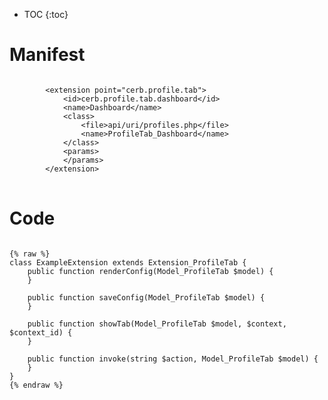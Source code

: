 * TOC
{:toc}

# Manifest

<pre>
<code class="language-xml">
		&lt;extension point=&quot;cerb.profile.tab&quot;&gt;
			&lt;id&gt;cerb.profile.tab.dashboard&lt;/id&gt;
			&lt;name&gt;Dashboard&lt;/name&gt;
			&lt;class&gt;
				&lt;file&gt;api/uri/profiles.php&lt;/file&gt;
				&lt;name&gt;ProfileTab_Dashboard&lt;/name&gt;
			&lt;/class&gt;
			&lt;params&gt;
			&lt;/params&gt;
		&lt;/extension&gt;
</code>
</pre>

# Code

<pre>
<code class="language-php">
{% raw %}
class ExampleExtension extends Extension_ProfileTab {
	public function renderConfig(Model_ProfileTab $model) {
	}

	public function saveConfig(Model_ProfileTab $model) {
	}

	public function showTab(Model_ProfileTab $model, $context, $context_id) {
	}

	public function invoke(string $action, Model_ProfileTab $model) {
	}
}
{% endraw %}
</code>
</pre>

